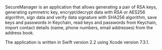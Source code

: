 SecureManager is an application that allows generating a pair of RSA keys, generating symmetric key,
encrypt/decrypt data with RSA or AES256 algorithm, sign data and verify data signature with SHA256 algorithm,
save keys and passwords in Keychain, read keys and passwords from Keychain, import contact details
(name, phone numbers, email addresses) from the address book.

The application is written in Swift version 2.2 using Xcode version 7.3.1.
